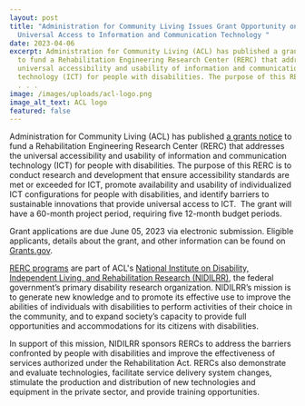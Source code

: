 ```yaml
---
layout: post
title: "Administration for Community Living Issues Grant Opportunity on
  Universal Access to Information and Communication Technology "
date: 2023-04-06
excerpt: Administration for Community Living (ACL) has published a grants notice
  to fund a Rehabilitation Engineering Research Center (RERC) that addresses the
  universal accessibility and usability of information and communication
  technology (ICT) for people with disabilities. The purpose of this RERC is to
  . . .
image: /images/uploads/acl-logo.png
image_alt_text: ACL logo
featured: false
---
```

Administration for Community Living (ACL) has published [a grants notice](https://www.grants.gov/web/grants/view-opportunity.html?oppId=342592) to fund a Rehabilitation Engineering Research Center (RERC) that addresses the universal accessibility and usability of information and communication technology (ICT) for people with disabilities. The purpose of this RERC is to conduct research and development that ensure accessibility standards are met or exceeded for ICT, promote availability and usability of individualized ICT configurations for people with disabilities, and identify barriers to sustainable innovations that provide universal access to ICT.  The grant will have a 60-month project period, requiring five 12-month budget periods. 

Grant applications are due June 05, 2023 via electronic submission. Eligible applicants, details about the grant, and other information can be found on [Grants.gov](https://www.grants.gov/web/grants/view-opportunity.html?oppId=342592).

[RERC programs](https://acl.gov/programs/research-and-development/rehabilitation-engineering-research) are part of ACL's [National Institute on Disability, Independent Living, and Rehabilitation Research (NIDILRR)](https://acl.gov/about-acl/about-national-institute-disability-independent-living-and-rehabilitation-research#mission), the federal government’s primary disability research organization. NIDILRR’s mission is to generate new knowledge and to promote its effective use to improve the abilities of individuals with disabilities to perform activities of their choice in the community, and to expand society’s capacity to provide full opportunities and accommodations for its citizens with disabilities.  

In support of this mission, NIDILRR sponsors RERCs to address the barriers confronted by people with disabilities and improve the effectiveness of services authorized under the Rehabilitation Act. RERCs also demonstrate and evaluate technologies, facilitate service delivery system changes, stimulate the production and distribution of new technologies and equipment in the private sector, and provide training opportunities.